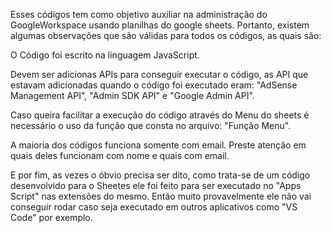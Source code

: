 Esses códigos tem como objetivo auxiliar na administração do GoogleWorkspace usando planilhas do google sheets. Portanto, existem algumas observações que são válidas para todos 
os códigos, as quais são:

O Código foi escrito na linguagem JavaScript.

Devem ser adicionas APIs para conseguir executar o código, as API que estavam adicionadas quando o código foi executado eram: "AdSense Management API", "Admin SDK API" e "Google Admin API".

Caso queira facilitar a execução do código através do Menu do sheets é necessário o uso da função que consta no arquivo: "Função Menu".

A maioria dos códigos funciona somente com email. Preste atenção em quais deles funcionam com nome e quais com email.

E por fim, as vezes o óbvio precisa ser dito, como trata-se de um código desenvolvido para o Sheetes ele foi feito para ser executado no "Apps Script" nas extensões do mesmo. Então muito provavelmente ele não vai conseguir rodar caso seja executado em outros aplicativos como "VS Code" por exemplo. 
